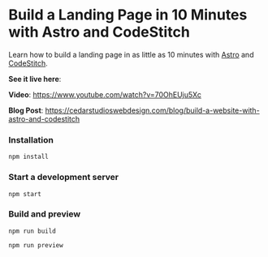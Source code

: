 # Build a Landing Page in 10 Minutes with Astro and CodeStitch

Learn how to build a landing page in as little as 10 minutes with [Astro](https://astro.build/) and [CodeStitch](https://codestitch.app/).

**See it live here**:

**Video**: https://www.youtube.com/watch?v=70OhEUju5Xc

**Blog Post**: https://cedarstudioswebdesign.com/blog/build-a-website-with-astro-and-codestitch

### Installation

`npm install`

### Start a development server

`npm start`

### Build and preview

`npm run build`

`npm run preview`
